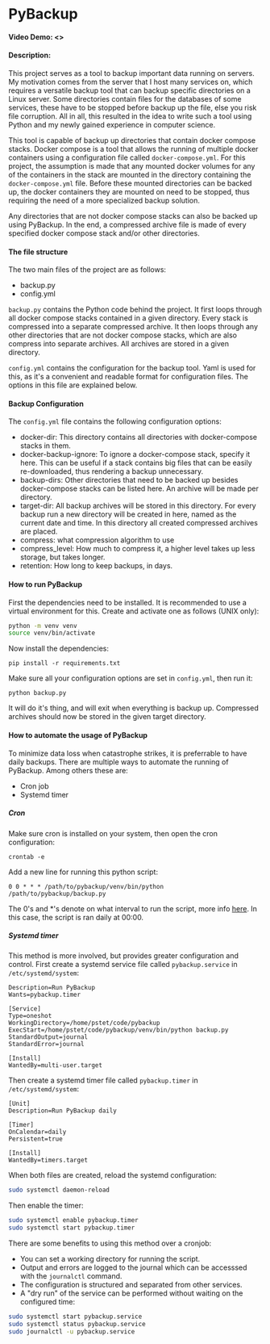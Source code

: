 # PyBackup
#### Video Demo: <>
#### Description:
This project serves as a tool to backup important data running on servers. My
motivation comes from the server that I host many services on, which requires a
versatile backup tool that can backup specific directories on a Linux server.
Some directories contain files for the databases of some services, these have
to be stopped before backup up the file, else you risk file corruption. All in
all, this resulted in the idea to write such a tool using Python and my newly
gained experience in computer science.

This tool is capable of backup up directories that contain docker compose
stacks. Docker compose is a tool that allows the running of multiple docker
containers using a configuration file called `docker-compose.yml`. For this
project, the assumption is made that any mounted docker volumes for any of the
containers in the stack are mounted in the directory containing the
`docker-compose.yml` file. Before these mounted directories can be backed up,
the docker containers they are mounted on need to be stopped, thus requiring
the need of a more specialized backup solution.

Any directories that are not docker compose stacks can also be backed up using
PyBackup. In the end, a compressed archive file is made of every specified
docker compose stack and/or other directories.

#### The file structure
The two main files of the project are as follows:
- backup.py
- config.yml

`backup.py` contains the Python code behind the project. It first loops through all docker compose stacks contained in a given directory. Every stack is compressed into a separate compressed archive. It then loops through any other directories that are not docker compose stacks, which are also compress into separate archives. All archives are stored in a given directory.

`config.yml` contains the configuration for the backup tool. Yaml is used for this, as it's a convenient and readable format for configuration files. The options in this file are explained below.

#### Backup Configuration
The `config.yml` file contains the following configuration options:
- docker-dir: This directory contains all directories with docker-compose stacks in them.
- docker-backup-ignore: To ignore a docker-compose stack, specify it here. This can be useful if a stack contains big files that can be easily re-downloaded, thus rendering a backup unnecessary.
- backup-dirs: Other directories that need to be backed up besides docker-compose stacks can be listed here. An archive will be made per directory.
- target-dir: All backup archives will be stored in this directory. For every backup run a new directory will be created in here, named as the current date and time. In this directory all created compressed archives are placed.
- compress: what compression algorithm to use
- compress_level: How much to compress it, a higher level takes up less storage, but takes longer.
- retention: How long to keep backups, in days.


#### How to run PyBackup
First the dependencies need to be installed. It is recommended to use a virtual environment for this. Create and activate one as follows (UNIX only):
```bash
python -m venv venv
source venv/bin/activate
```

Now install the dependencies:
```
pip install -r requirements.txt
```

Make sure all your configuration options are set in `config.yml`, then run it:
```
python backup.py
```

It will do it's thing, and will exit when everything is backup up. Compressed archives should now be stored in the given target directory.

#### How to automate the usage of PyBackup
To minimize data loss when catastrophe strikes, it is preferrable to have daily backups. There are multiple ways to automate the running of PyBackup. Among others these are:
- Cron job
- Systemd timer

##### Cron
Make sure cron is installed on your system, then open the cron configuration:
```
crontab -e
```

Add a new line for running this python script:
```
0 0 * * * /path/to/pybackup/venv/bin/python /path/to/pybackup/backup.py
```

The 0's and *'s denote on what interval to run the script, more info [here](https://crontab.guru/). In this case, the script is ran daily at 00:00.

##### Systemd timer
This method is more involved, but provides greater configuration and control. First create a systemd service file called `pybackup.service` in `/etc/systemd/system`:
```
Description=Run PyBackup
Wants=pybackup.timer

[Service]
Type=oneshot
WorkingDirectory=/home/pstet/code/pybackup
ExecStart=/home/pstet/code/pybackup/venv/bin/python backup.py
StandardOutput=journal
StandardError=journal

[Install]
WantedBy=multi-user.target
```

Then create a systemd timer file called `pybackup.timer` in `/etc/systemd/system`:
```
[Unit]
Description=Run PyBackup daily

[Timer]
OnCalendar=daily
Persistent=true

[Install]
WantedBy=timers.target
```

When both files are created, reload the systemd configuration:
```bash
sudo systemctl daemon-reload
```

Then enable the timer:
```bash
sudo systemctl enable pybackup.timer
sudo systemctl start pybackup.timer
```

There are some benefits to using this method over a cronjob:
- You can set a working directory for running the script.
- Output and errors are logged to the journal which can be accesssed with the `journalctl` command.
- The configuration is structured and separated from other services.
- A "dry run" of the service can be performed without waiting on the configured time:
```bash
sudo systemctl start pybackup.service
sudo systemctl status pybackup.service
sudo journalctl -u pybackup.service
```

